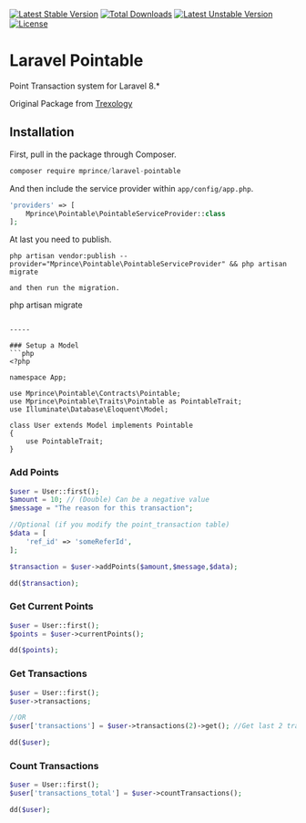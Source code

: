 [![Latest Stable Version](https://poser.pugx.org/mprince/laravel-pointable/v/stable)](https://packagist.org/packages/mprince/laravel-pointable)
[![Total Downloads](https://poser.pugx.org/mprince/laravel-pointable/downloads)](https://packagist.org/packages/mprince/laravel-pointable)
[![Latest Unstable Version](https://poser.pugx.org/mprince/laravel-pointable/v/unstable)](https://packagist.org/packages/mprince/laravel-pointable) 
[![License](https://poser.pugx.org/mprince/laravel-pointable/license)](https://packagist.org/packages/mprince/laravel-pointable)

# Laravel Pointable

Point Transaction system for Laravel 8.*

Original Package from [Trexology](https://github.com/Trexology/laravel-pointable)

## Installation

First, pull in the package through Composer.

```js
composer require mprince/laravel-pointable
```

And then include the service provider within `app/config/app.php`.

```php
'providers' => [
    Mprince\Pointable\PointableServiceProvider::class
];
```

At last you need to publish.
```
php artisan vendor:publish --provider="Mprince\Pointable\PointableServiceProvider" && php artisan migrate

and then run the migration.
```
php artisan migrate
```

-----

### Setup a Model
```php
<?php

namespace App;

use Mprince\Pointable\Contracts\Pointable;
use Mprince\Pointable\Traits\Pointable as PointableTrait;
use Illuminate\Database\Eloquent\Model;

class User extends Model implements Pointable
{
    use PointableTrait;
}
```

### Add Points
```php
$user = User::first();
$amount = 10; // (Double) Can be a negative value
$message = "The reason for this transaction";

//Optional (if you modify the point_transaction table)
$data = [
    'ref_id' => 'someReferId',
];

$transaction = $user->addPoints($amount,$message,$data);

dd($transaction);
```

### Get Current Points
```php
$user = User::first();
$points = $user->currentPoints();

dd($points);
```

### Get Transactions
```php
$user = User::first();
$user->transactions;

//OR
$user['transactions'] = $user->transactions(2)->get(); //Get last 2 transactions

dd($user);
```

### Count Transactions
```php
$user = User::first();
$user['transactions_total'] = $user->countTransactions();

dd($user);
```
